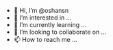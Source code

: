 - 👋 Hi, I’m @oshansn
- 👀 I’m interested in ...
- 🌱 I’m currently learning ...
- 💞️ I’m looking to collaborate on ...
- 📫 How to reach me ...

<!---
oshansn/oshansn is a ✨ special ✨ repository because its `README.md` (this file) appears on your GitHub profile.
You can click the Preview link to take a look at your changes.
--->
